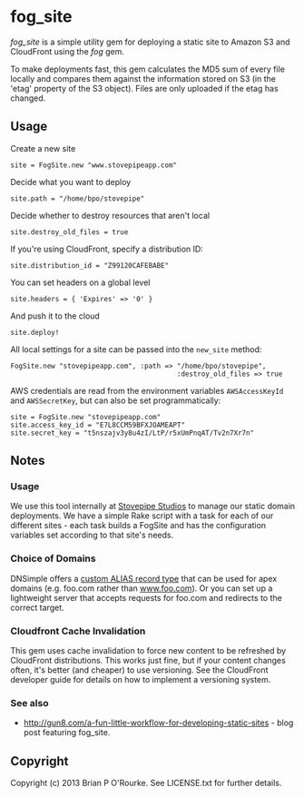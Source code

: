 # fog_site #

*fog_site* is a simple utility gem for deploying a static site to Amazon S3 and
CloudFront using the *fog* gem.

To make deployments fast, this gem calculates the MD5 sum of every file locally
and compares them against the information stored on S3 (in the 'etag' property
of the S3 object). Files are only uploaded if the etag has changed.

## Usage ##

Create a new site

    site = FogSite.new "www.stovepipeapp.com"

Decide what you want to deploy

    site.path = "/home/bpo/stovepipe"

Decide whether to destroy resources that aren't local

    site.destroy_old_files = true

If you're using CloudFront, specify a distribution ID:

    site.distribution_id = "Z99120CAFEBABE"

You can set headers on a global level

    site.headers = { 'Expires' => '0' }

And push it to the cloud

    site.deploy!

All local settings for a site can be passed into the `new_site` method:

    FogSite.new "stovepipeapp.com", :path => "/home/bpo/stovepipe",
                                             :destroy_old_files => true

AWS credentials are read from the environment variables `AWSAccessKeyId` and
`AWSSecretKey`, but can also be set programmatically:

    site = FogSite.new "stovepipeapp.com"
    site.access_key_id = "E7L8CCM59BFXJOAMEAPT"
    site.secret_key = "t5nszajv3y8u4zI/LtP/r5xUmPnqAT/Tv2n7Xr7n"

## Notes ##

### Usage ###

We use this tool internally at [Stovepipe Studios](http://www.stovepipestudios.com/)
to manage our static domain deployments. We have a simple Rake script with a
task for each of our different sites - each task builds a FogSite and has the
configuration variables set according to that site's needs.

### Choice of Domains ###
DNSimple offers a [custom ALIAS record type](http://blog.dnsimple.com/zone-apex-naked-domain-alias-that-works/)
that can be used for apex domains (e.g. foo.com rather than www.foo.com).
Or you can set up a lightweight server that accepts requests
for foo.com and redirects to the correct target.

### Cloudfront Cache Invalidation ###

This gem uses cache invalidation to force new content to be refreshed by
CloudFront distributions. This works just fine, but if your content changes
often, it's better (and cheaper) to use versioning. See the CloudFront developer
guide for details on how to implement a versioning system.

### See also ###

* http://gun8.com/a-fun-little-workflow-for-developing-static-sites - blog post
  featuring fog_site.

## Copyright ##

Copyright (c) 2013 Brian P O'Rourke. See LICENSE.txt for
further details.
